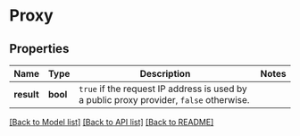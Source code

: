 # Proxy

## Properties
Name | Type | Description | Notes
------------ | ------------- | ------------- | -------------
**result** | **bool** | `true` if the request IP address is used by a public proxy provider, `false` otherwise. | 

[[Back to Model list]](../../README.md#documentation-for-models) [[Back to API list]](../../README.md#documentation-for-api-endpoints) [[Back to README]](../../README.md)

